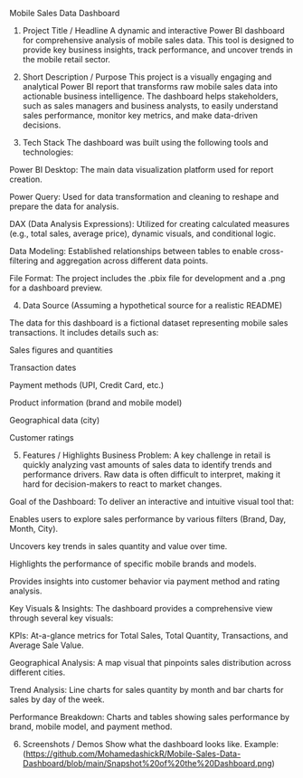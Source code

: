 Mobile Sales Data Dashboard

1. Project Title / Headline
A dynamic and interactive Power BI dashboard for comprehensive analysis of mobile sales data. This tool is designed to provide key business insights, track performance, and uncover trends in the mobile retail sector.

2. Short Description / Purpose
This project is a visually engaging and analytical Power BI report that transforms raw mobile sales data into actionable business intelligence. The dashboard helps stakeholders, such as sales managers and business analysts, to easily understand sales performance, monitor key metrics, and make data-driven decisions.

3. Tech Stack
The dashboard was built using the following tools and technologies:

Power BI Desktop: The main data visualization platform used for report creation.

Power Query: Used for data transformation and cleaning to reshape and prepare the data for analysis.

DAX (Data Analysis Expressions): Utilized for creating calculated measures (e.g., total sales, average price), dynamic visuals, and conditional logic.

Data Modeling: Established relationships between tables to enable cross-filtering and aggregation across different data points.

File Format: The project includes the .pbix file for development and a .png for a dashboard preview.

4. Data Source
(Assuming a hypothetical source for a realistic README)

The data for this dashboard is a fictional dataset representing mobile sales transactions. It includes details such as:

Sales figures and quantities

Transaction dates

Payment methods (UPI, Credit Card, etc.)

Product information (brand and mobile model)

Geographical data (city)

Customer ratings

5. Features / Highlights
Business Problem: A key challenge in retail is quickly analyzing vast amounts of sales data to identify trends and performance drivers. Raw data is often difficult to interpret, making it hard for decision-makers to react to market changes.

Goal of the Dashboard: To deliver an interactive and intuitive visual tool that:

Enables users to explore sales performance by various filters (Brand, Day, Month, City).

Uncovers key trends in sales quantity and value over time.

Highlights the performance of specific mobile brands and models.

Provides insights into customer behavior via payment method and rating analysis.

Key Visuals & Insights: The dashboard provides a comprehensive view through several key visuals:

KPIs: At-a-glance metrics for Total Sales, Total Quantity, Transactions, and Average Sale Value.

Geographical Analysis: A map visual that pinpoints sales distribution across different cities.

Trend Analysis: Line charts for sales quantity by month and bar charts for sales by day of the week.

Performance Breakdown: Charts and tables showing sales performance by brand, mobile model, and payment method.

6. Screenshots / Demos
Show what the dashboard looks like.
Example: (https://github.com/MohamedashickR/Mobile-Sales-Data-Dashboard/blob/main/Snapshot%20of%20the%20Dashboard.png)

